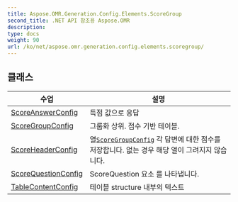 ```yaml
---
title: Aspose.OMR.Generation.Config.Elements.ScoreGroup
second_title: .NET API 참조용 Aspose.OMR
description: 
type: docs
weight: 90
url: /ko/net/aspose.omr.generation.config.elements.scoregroup/
---
```



## 클래스

| 수업 | 설명 |
| --- | --- |
| [ScoreAnswerConfig](./scoreanswerconfig/) | 득점 값으로 응답 |
| [ScoreGroupConfig](./scoregroupconfig/) | 그룹화 상위. 점수 기반 테이블. |
| [ScoreHeaderConfig](./scoreheaderconfig/) | 열[`ScoreGroupConfig`](../aspose.omr.generation.config.elements.scoregroup/scoregroupconfig/) 각 답변에 대한 점수를 저장합니다. 없는 경우 해당 열이 그려지지 않습니다. |
| [ScoreQuestionConfig](./scorequestionconfig/) | ScoreQuestion 요소 를 나타냅니다. |
| [TableContentConfig](./tablecontentconfig/) | 테이블 structure 내부의 텍스트 |


